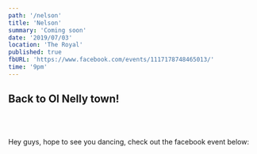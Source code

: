 ```yaml
---
path: '/nelson'
title: 'Nelson'
summary: 'Coming soon'
date: '2019/07/03'
location: 'The Royal'
published: true
fbURL: 'https://www.facebook.com/events/1117178748465013/'
time: '9pm'
---
```


## Back to Ol Nelly town!

<br/><br/>

Hey guys, hope to see you dancing, check out the facebook event below:
